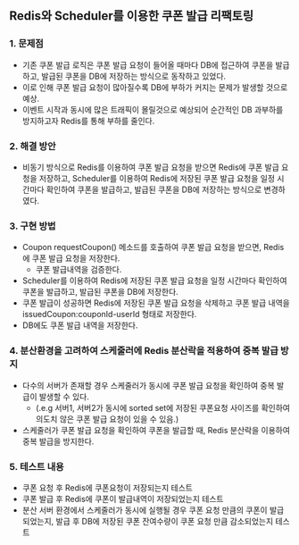 ## Redis와 Scheduler를 이용한 쿠폰 발급 리팩토링

### 1. 문제점
- 기존 쿠폰 발급 로직은 쿠폰 발급 요청이 들어올 때마다 DB에 접근하여 쿠폰을 발급하고, 발급된 쿠폰을 DB에 저장하는 방식으로 동작하고 있었다.
- 이로 인해 쿠폰 발급 요청이 많아질수록 DB에 부하가 커지는 문제가 발생할 것으로 예상.
- 이벤트 시작과 동시에 많은 트래픽이 몰릴것으로 예상되어 순간적인 DB 과부하를 방지하고자 Redis를 통해 부하를 줄인다.

### 2. 해결 방안
- 비동기 방식으로 Redis를 이용하여 쿠폰 발급 요청을 받으면 Redis에 쿠폰 발급 요청을 저장하고, Scheduler를 이용하여 Redis에 저장된 쿠폰 발급 요청을 일정 시간마다 확인하여 쿠폰을 발급하고, 발급된 쿠폰을 DB에 저장하는 방식으로 변경하였다.

### 3. 구현 방법
- Coupon requestCoupon() 메소드를 호출하여 쿠폰 발급 요청을 받으면, Redis에 쿠폰 발급 요청을 저장한다.
  - 쿠폰 발급내역을 검증한다.
- Scheduler를 이용하여 Redis에 저장된 쿠폰 발급 요청을 일정 시간마다 확인하여 쿠폰을 발급하고, 발급된 쿠폰을 DB에 저장한다.
- 쿠폰 발급이 성공하면 Redis에 저장된 쿠폰 발급 요청을 삭제하고 쿠폰 발급 내역을 issuedCoupon:couponId-userId 형태로 저장한다.
- DB에도 쿠폰 발급 내역을 저장한다.

### 4. 분산환경을 고려하여 스케줄러에 Redis 분산락을 적용하여 중복 발급 방지
- 다수의 서버가 존재할 경우 스케줄러가 동시에 쿠폰 발급 요청을 확인하여 중복 발급이 발생할 수 있다.
  - (.e.g 서버1, 서버2가 동시에 sorted set에 저장된 쿠폰요청 사이즈를 확인하여 의도치 않은 쿠폰 발급 요청이 있을 수 있음.)
- 스케줄러가 쿠폰 발급 요청을 확인하여 쿠폰을 발급할 때, Redis 분산락을 이용하여 중복 발급을 방지한다.

### 5. 테스트 내용
- 쿠폰 요청 후 Redis에 쿠폰요청이 저장되는지 테스트
- 쿠폰 발급 후 Redis에 쿠폰이 발급내역이 저장되었는지 테스트
- 분산 서버 환경에서 스케줄러가 동시에 실행될 경우 쿠폰 요청 만큼의 쿠폰이 발급되었는지, 발급 후 DB에 저장된 쿠폰 잔여수량이 쿠폰 요청 만큼 감소되었는지 테스트


